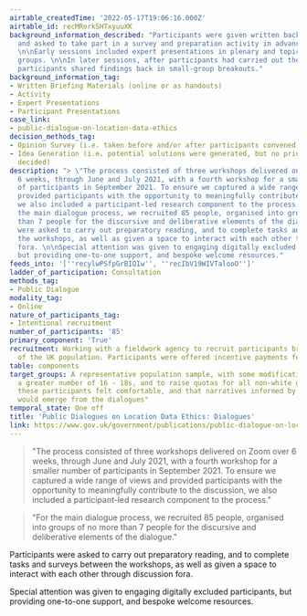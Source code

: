```yaml
---
airtable_createdTime: '2022-05-17T19:06:16.000Z'
airtable_id: recMRorkSHTxyuuXK
background_information_described: "Participants were given written background materials
  and asked to take part in a survey and preparation activity in advance of the sessions.
  \n\nEarly sessions included expert presentations in plenary and topical break-out
  groups. \n\nIn later sessions, after participants had carried out their own peer-research,
  participants shared findings back in small-group breakouts."
background_information_tag:
- Written Briefing Materials (online or as handouts)
- Activity
- Expert Presentations
- Participant Presentations
case_link:
- public-dialogue-on-location-data-ethics
decision_methods_tag:
- Opinion Survey (i.e. taken before and/or after participants convened)
- Idea Generation (i.e. potential solutions were generated, but no priorities were
  decided)
description: "> \"The process consisted of three workshops delivered on Zoom over
  6 weeks, through June and July 2021, with a fourth workshop for a smaller number
  of participants in September 2021. To ensure we captured a wide range of views and
  provided participants with the opportunity to meaningfully contribute to the discussion,
  we also included a participant-led research component to the process.\"\n\n> \"For
  the main dialogue process, we recruited 85 people, organised into groups of no more
  than 7 people for the discursive and deliberative elements of the dialogue.\"\n\nParticipants
  were asked to carry out preparatory reading, and to complete tasks and surveys between
  the workshops, as well as given a space to interact with each other through discussion
  fora. \n\nSpecial attention was given to engaging digitally excluded participants,
  but providing one-to-one support, and bespoke welcome resources."
feeds_into: '[''recylwPSfpGrBIQIw'', ''recIbV19WIVTalooO'']'
ladder_of_participation: Consultation
methods_tag:
- Public Dialogue
modality_tag:
- Online
nature_of_participants_tag:
- Intentional recruitment
number_of_participants: '85'
primary_component: 'True'
recruitment: Working with a fieldwork agency to recruit participants broadly reflective
  of the UK population. Participants were offered incentive payments for taking part.
table: components
target_groups: A representative population sample, with some modifications to include
  a greater number of 16 - 18s, and to raise quotas for all non-white groups to "ensure
  these participants felt comfortable, and that narratives informed by cultural norms
  would emerge from the dialogues"
temporal_state: One off
title: 'Public Dialogues on Location Data Ethics: Dialogues'
link: https://www.gov.uk/government/publications/public-dialogue-on-location-data-ethics
---
```


> "The process consisted of three workshops delivered on Zoom over 6 weeks, through June and July 2021, with a fourth workshop for a smaller number of participants in September 2021. To ensure we captured a wide range of views and provided participants with the opportunity to meaningfully contribute to the discussion, we also included a participant-led research component to the process."

> "For the main dialogue process, we recruited 85 people, organised into groups of no more than 7 people for the discursive and deliberative elements of the dialogue."

Participants were asked to carry out preparatory reading, and to complete tasks and surveys between the workshops, as well as given a space to interact with each other through discussion fora. 

Special attention was given to engaging digitally excluded participants, but providing one-to-one support, and bespoke welcome resources.